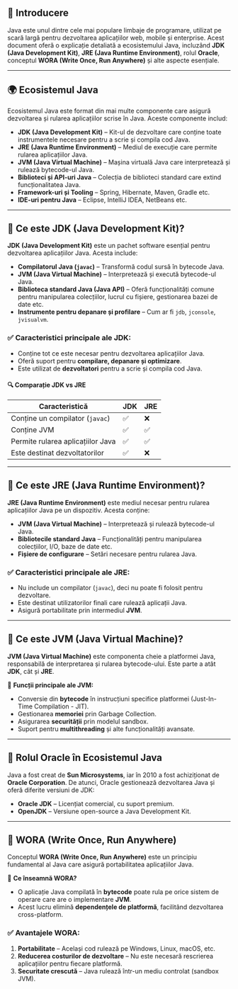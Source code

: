 
## 📌 Introducere
Java este unul dintre cele mai populare limbaje de programare, utilizat pe scară largă pentru dezvoltarea aplicațiilor web, mobile și enterprise. Acest document oferă o explicație detaliată a ecosistemului Java, incluzând **JDK (Java Development Kit)**, **JRE (Java Runtime Environment)**, rolul **Oracle**, conceptul **WORA (Write Once, Run Anywhere)** și alte aspecte esențiale.

---

## 🌍 Ecosistemul Java
Ecosistemul Java este format din mai multe componente care asigură dezvoltarea și rularea aplicațiilor scrise în Java. Aceste componente includ:

- **JDK (Java Development Kit)** – Kit-ul de dezvoltare care conține toate instrumentele necesare pentru a scrie și compila cod Java.
- **JRE (Java Runtime Environment)** – Mediul de execuție care permite rularea aplicațiilor Java.
- **JVM (Java Virtual Machine)** – Mașina virtuală Java care interpretează și rulează bytecode-ul Java.
- **Biblioteci și API-uri Java** – Colecția de biblioteci standard care extind funcționalitatea Java.
- **Framework-uri și Tooling** – Spring, Hibernate, Maven, Gradle etc.
- **IDE-uri pentru Java** – Eclipse, IntelliJ IDEA, NetBeans etc.

---

## 🔹 Ce este JDK (Java Development Kit)?
**JDK (Java Development Kit)** este un pachet software esențial pentru dezvoltarea aplicațiilor Java. Acesta include:

- **Compilatorul Java (`javac`)** – Transformă codul sursă în bytecode Java.
- **JVM (Java Virtual Machine)** – Interpretează și execută bytecode-ul Java.
- **Biblioteca standard Java (Java API)** – Oferă funcționalități comune pentru manipularea colecțiilor, lucrul cu fișiere, gestionarea bazei de date etc.
- **Instrumente pentru depanare și profilare** – Cum ar fi `jdb`, `jconsole`, `jvisualvm`.

### ✅ Caracteristici principale ale JDK:
- Conține tot ce este necesar pentru dezvoltarea aplicațiilor Java.
- Oferă suport pentru **compilare, depanare și optimizare**.
- Este utilizat de **dezvoltatori** pentru a scrie și compila cod Java.

#### 🔍 Comparație JDK vs JRE
| Caracteristică | JDK | JRE |
|---------------|-----|-----|
| Conține un compilator (`javac`) | ✅ | ❌ |
| Conține JVM | ✅ | ✅ |
| Permite rularea aplicațiilor Java | ✅ | ✅ |
| Este destinat dezvoltatorilor | ✅ | ❌ |


---

## 🔹 Ce este JRE (Java Runtime Environment)?
**JRE (Java Runtime Environment)** este mediul necesar pentru rularea aplicațiilor Java pe un dispozitiv. Acesta conține:

- **JVM (Java Virtual Machine)** – Interpretează și rulează bytecode-ul Java.
- **Bibliotecile standard Java** – Funcționalități pentru manipularea colecțiilor, I/O, baze de date etc.
- **Fișiere de configurare** – Setări necesare pentru rularea Java.

### ✅ Caracteristici principale ale JRE:
- Nu include un compilator (`javac`), deci nu poate fi folosit pentru dezvoltare.
- Este destinat utilizatorilor finali care rulează aplicații Java.
- Asigură portabilitate prin intermediul **JVM**.


---

## 🔹 Ce este JVM (Java Virtual Machine)?
**JVM (Java Virtual Machine)** este componenta cheie a platformei Java, responsabilă de interpretarea și rularea bytecode-ului. Este parte a atât **JDK**, cât și **JRE**.

🔹 **Funcții principale ale JVM:**
- Conversie din **bytecode** în instrucțiuni specifice platformei (Just-In-Time Compilation - JIT).
- Gestionarea **memoriei** prin Garbage Collection.
- Asigurarea **securității** prin modelul sandbox.
- Suport pentru **multithreading** și alte funcționalități avansate.


---

## 🔹 Rolul Oracle în Ecosistemul Java
Java a fost creat de **Sun Microsystems**, iar în 2010 a fost achiziționat de **Oracle Corporation**. De atunci, Oracle gestionează dezvoltarea Java și oferă diferite versiuni de JDK:

- **Oracle JDK** – Licențiat comercial, cu suport premium.
- **OpenJDK** – Versiune open-source a Java Development Kit.



---

## 🔹 WORA (Write Once, Run Anywhere)
Conceptul **WORA (Write Once, Run Anywhere)** este un principiu fundamental al Java care asigură portabilitatea aplicațiilor Java.

🔹 **Ce înseamnă WORA?**
- O aplicație Java compilată în **bytecode** poate rula pe orice sistem de operare care are o implementare **JVM**.
- Acest lucru elimină **dependențele de platformă**, facilitând dezvoltarea cross-platform.

### ✅ Avantajele WORA:
1. **Portabilitate** – Același cod rulează pe Windows, Linux, macOS, etc.
2. **Reducerea costurilor de dezvoltare** – Nu este necesară rescrierea aplicațiilor pentru fiecare platformă.
3. **Securitate crescută** – Java rulează într-un mediu controlat (sandbox JVM).


